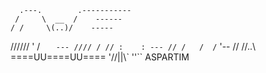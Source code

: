       .---.        .-----------
     /     \  __  /    ------
    / /     \(..)/    -----
   //////   ' \/ `   ---
  //// / // :    : ---
 // /   /  /`    '--
//          //..\\
       ====UU====UU====
           '//||\\`
             ''``
           ASPARTIM

